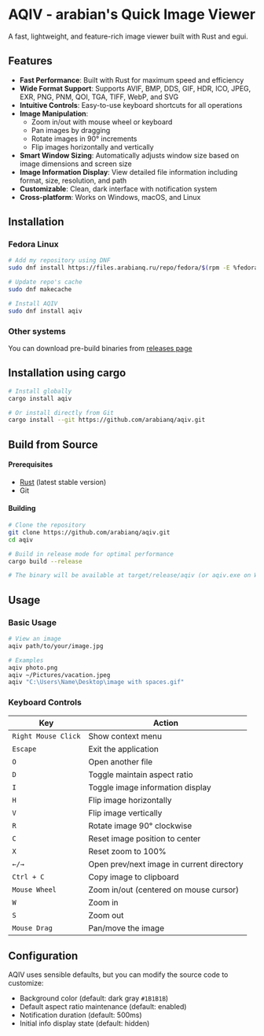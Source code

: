 # AQIV - arabian's Quick Image Viewer

A fast, lightweight, and feature-rich image viewer built with Rust and egui.

## Features

- **Fast Performance**: Built with Rust for maximum speed and efficiency
- **Wide Format Support**: Supports AVIF, BMP, DDS, GIF, HDR, ICO, JPEG, EXR, PNG, PNM, QOI, TGA, TIFF, WebP, and SVG
- **Intuitive Controls**: Easy-to-use keyboard shortcuts for all operations
- **Image Manipulation**:
    - Zoom in/out with mouse wheel or keyboard
    - Pan images by dragging
    - Rotate images in 90° increments
    - Flip images horizontally and vertically
- **Smart Window Sizing**: Automatically adjusts window size based on image dimensions and screen size
- **Image Information Display**: View detailed file information including format, size, resolution, and path
- **Customizable**: Clean, dark interface with notification system
- **Cross-platform**: Works on Windows, macOS, and Linux

## Installation

### Fedora Linux

```bash
# Add my repository using DNF
sudo dnf install https://files.arabianq.ru/repo/fedora/$(rpm -E %fedora)/noarch/arabianq-release.noarch.rpm

# Update repo's cache
sudo dnf makecache

# Install AQIV
sudo dnf install aqiv
```

### Other systems

You can download pre-build binaries from [releases page](https://github.com/arabianq/aqiv/releases)

## Installation using cargo

```bash
# Install globally
cargo install aqiv

# Or install directly from Git
cargo install --git https://github.com/arabianq/aqiv.git
```

## Build from Source

#### Prerequisites

- [Rust](https://rustup.rs/) (latest stable version)
- Git

#### Building

```bash
# Clone the repository
git clone https://github.com/arabianq/aqiv.git
cd aqiv

# Build in release mode for optimal performance
cargo build --release

# The binary will be available at target/release/aqiv (or aqiv.exe on Windows)
```

## Usage

### Basic Usage

```bash
# View an image
aqiv path/to/your/image.jpg

# Examples
aqiv photo.png
aqiv ~/Pictures/vacation.jpeg
aqiv "C:\Users\Name\Desktop\image with spaces.gif"
```

### Keyboard Controls

| Key                 | Action                                    |
|---------------------|-------------------------------------------|
| `Right Mouse Click` | Show context menu                         |
| `Escape`            | Exit the application                      |
| `O`                 | Open another file                         |
| `D`                 | Toggle maintain aspect ratio              |
| `I`                 | Toggle image information display          |
| `H`                 | Flip image horizontally                   |
| `V`                 | Flip image vertically                     |
| `R`                 | Rotate image 90° clockwise                |
| `C`                 | Reset image position to center            |
| `X`                 | Reset zoom to 100%                        |
| `←/→`               | Open prev/next image in current directory |
| `Ctrl + C`          | Copy image to clipboard                   |
| `Mouse Wheel`       | Zoom in/out (centered on mouse cursor)    |
| `W`                 | Zoom in                                   |
| `S`                 | Zoom out                                  |
| `Mouse Drag`        | Pan/move the image                        |

## Configuration

AQIV uses sensible defaults, but you can modify the source code to customize:

- Background color (default: dark gray `#1B1B1B`)
- Default aspect ratio maintenance (default: enabled)
- Notification duration (default: 500ms)
- Initial info display state (default: hidden)
